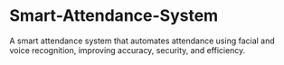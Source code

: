 # Smart-Attendance-System
A smart attendance system that automates attendance using facial and voice recognition, improving accuracy, security, and efficiency. 

